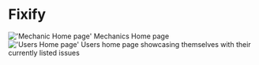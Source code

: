 # Fixify

!['Mechanic Home page'](https://i.imgur.com/wYkkFhm.png)
Mechanics Home page
<br>
!['Users Home page'](https://i.imgur.com/e3av0hy.png)
Users home page showcasing themselves with their currently listed issues
<br>
